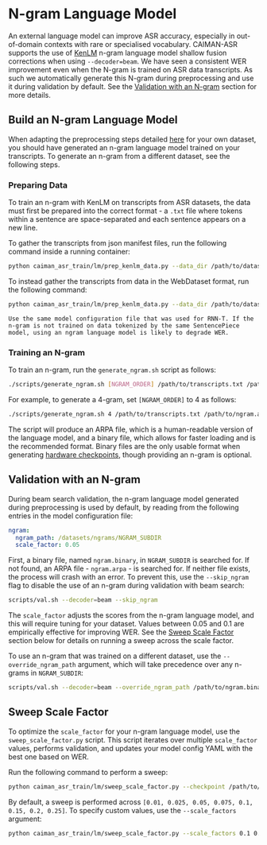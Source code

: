 # N-gram Language Model

An external language model can improve ASR accuracy, especially in out-of-domain contexts with rare or specialised vocabulary.
CAIMAN-ASR supports the use of [KenLM](https://github.com/kpu/kenlm) n-gram language model shallow fusion corrections when using `--decoder=beam`.
We have seen a consistent WER improvement even when the N-gram is trained on ASR data transcripts.
As such we automatically generate this N-gram during preprocessing and use it during validation by default.
See the [Validation with an N-gram](#validation) section for more details.

## Build an N-gram Language Model

When adapting the preprocessing steps detailed [here](./json_format.md) for your own dataset, you should have generated an n-gram language model trained on your transcripts.
To generate an n-gram from a different dataset, see the following steps.

### Preparing Data

To train an n-gram with KenLM on transcripts from ASR datasets, the data must first be prepared into the correct format - a `.txt` file where tokens within a sentence are space-separated and each sentence appears on a new line.

To gather the transcripts from json manifest files, run the following command inside a running container:

```bash
python caiman_asr_train/lm/prep_kenlm_data.py --data_dir /path/to/dataset/ --manifests manifest1.json manifest2.json --output_path /path/to/transcripts.txt --model_config configs/config.yaml
```

To instead gather the transcripts from data in the WebDataset format, run the following command:

```bash
python caiman_asr_train/lm/prep_kenlm_data.py --data_dir /path/to/dataset/ --read_from_tar --tar_files file1.tar file2.tar --output_path /path/to/transcripts.txt --model_config configs/config.yaml
```

```admonish
Use the same model configuration file that was used for RNN-T. If the n-gram is not trained on data tokenized by the same SentencePiece model, using an ngram language model is likely to degrade WER.
```

### Training an N-gram

To train an n-gram, run the `generate_ngram.sh` script as follows:

```bash
./scripts/generate_ngram.sh [NGRAM_ORDER] /path/to/transcripts.txt /path/to/ngram.arpa /path/to/ngram.binary
```

For example, to generate a 4-gram, set `[NGRAM_ORDER]` to 4 as follows:

```bash
./scripts/generate_ngram.sh 4 /path/to/transcripts.txt /path/to/ngram.arpa /path/to/ngram.binary
```

The script will produce an ARPA file, which is a human-readable version of the language model, and a binary file, which allows for faster loading and is the recommended format. Binary files are the only usable format when generating [hardware checkpoints](./export_inference_checkpoint.md), though providing an n-gram is optional.

## Validation with an N-gram <a name="validation"></a>

During beam search validation, the n-gram language model generated during preprocessing is used by default, by reading from the following entries in the model configuration file:

```yaml
ngram:
  ngram_path: /datasets/ngrams/NGRAM_SUBDIR
  scale_factor: 0.05
```

First, a binary file, named `ngram.binary`, in `NGRAM_SUBDIR` is searched for. If not found, an ARPA file - `ngram.arpa` - is searched for. If neither file exists, the process will crash with an error. To prevent this, use the `--skip_ngram` flag to disable the use of an n-gram during validation with beam search:

```bash
scripts/val.sh --decoder=beam --skip_ngram
```

The `scale_factor` adjusts the scores from the n-gram language model, and this will require tuning for your dataset. Values between 0.05 and 0.1 are empirically effective for improving WER. See the [Sweep Scale Factor](#sweep-scale-factor) section below for details on running a sweep across the scale factor.

To use an n-gram that was trained on a different dataset, use the `--override_ngram_path` argument, which will take precedence over any n-grams in `NGRAM_SUBDIR`:

```bash
scripts/val.sh --decoder=beam --override_ngram_path /path/to/ngram.binary
```

## Sweep Scale Factor

To optimize the `scale_factor` for your n-gram language model, use the `sweep_scale_factor.py` script.
This script iterates over multiple `scale_factor` values, performs validation, and updates your model config YAML with the best one based on WER.

Run the following command to perform a sweep:

```bash
python caiman_asr_train/lm/sweep_scale_factor.py --checkpoint /path/to/checkpoint.pt --model_config configs/config.yaml --val_manifests /path/to/manifest.json
```

By default, a sweep is performed across `[0.01, 0.025, 0.05, 0.075, 0.1, 0.15, 0.2, 0.25]`.
To specify custom values, use the `--scale_factors` argument:

```bash
python caiman_asr_train/lm/sweep_scale_factor.py --scale_factors 0.1 0.2 0.3 --checkpoint /path/to/checkpoint.pt --model_config configs/config.yaml --val_manifests /path/to/manifest.json
```
